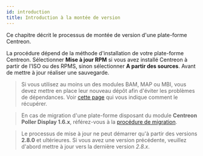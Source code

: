 ```yaml
---
id: introduction
title: Introduction à la montée de version
---
```


Ce chapitre décrit le processus de montée de version d'une plate-forme Centreon.

La procédure dépend de la méthode d'installation de votre plate-forme Centreon.
Sélectionner **Mise à jour RPM** si vous avez installé Centreon à partir de
l'ISO ou des RPMS, sinon sélectionner **A partir des sources**. Avant de mettre
à jour réaliser une sauvegarde.

> Si vous utilisez au moins un des modules BAM, MAP ou MBI, vous devez mettre
> en place leur nouveau dépôt afin d'éviter les problèmes de dépendances.
> Voir [cette page](../reporting/upgrade#monter-de-version-du-paquet)
> qui vous indique comment le récupérer.

> En cas de migration d'une plate-forme disposant du module **Centreon Poller
> Display 1.6.x**, référez-vous à la
> [procédure de migration](../migrate/poller-display-to-remote-server).

> Le processus de mise à jour ne peut démarrer qu'à partir des versions **2.8.0**
> et ultérieures. Si vous avez une version précédente, veuillez d'abord mettre à
> jour vers la dernière version *2.8.x*.
